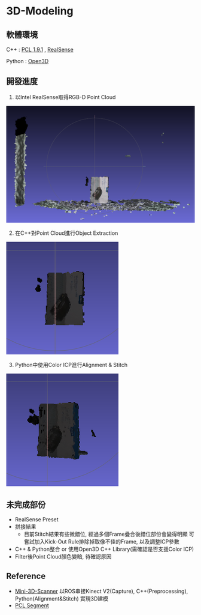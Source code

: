 # 3D-Modeling

## 軟體環境

C++    : [PCL 1.9.1](https://github.com/PointCloudLibrary/pcl) , [RealSense](https://github.com/IntelRealSense)

Python : [Open3D](http://www.open3d.org/)

## 開發進度

1. 以Intel RealSense取得RGB-D Point Cloud

![RealScanCapture](./ReadMe_Img/frame1.png)

2. 在C++對Point Cloud進行Object Extraction

![Object Extraction](./ReadMe_Img/frame1_extr.png)

3. Python中使用Color ICP進行Alignment & Stitch

![Stitch](./ReadMe_Img/Stitch9.png)

## 未完成部份

- RealSense Preset
- 拼接結果
	- 目前Stitch結果有些微錯位, 經過多個Frame疊合後錯位部份會變得明顯
	可嘗試加入Kick-Out Rule排除掉取像不佳的Frame, 以及調整ICP參數
- C++ & Python整合 or 使用Open3D C++ Library(需確認是否支援Color ICP)
- Filter後Point Cloud顏色變暗, 待確認原因

## Reference

- [Mini-3D-Scanner](https://github.com/zjudmd1015/Mini-3D-Scanner)
	以ROS串接Kinect V2(Capture), C++(Preprocessing), Python(Alignment&Stitch)
	實現3D建模
- [PCL Segment](https://codertw.com/%E7%A8%8B%E5%BC%8F%E8%AA%9E%E8%A8%80/559948/)
